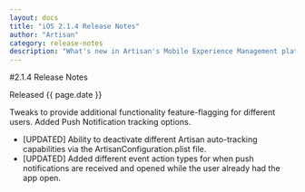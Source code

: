 ```yaml
---
layout: docs
title: "iOS 2.1.4 Release Notes"
author: "Artisan"
category: release-notes
description: "What's new in Artisan's Mobile Experience Management platform."
---
```

#2.1.4 Release Notes

Released {{ page.date }}

Tweaks to provide additional functionality feature-flagging for different users.  Added Push Notification tracking options.

* [UPDATED] Ability to deactivate different Artisan auto-tracking capabilities via the ArtisanConfiguration.plist file.
* [UPDATED] Added different event action types for when push notifications are received and opened while the user already had the app open.